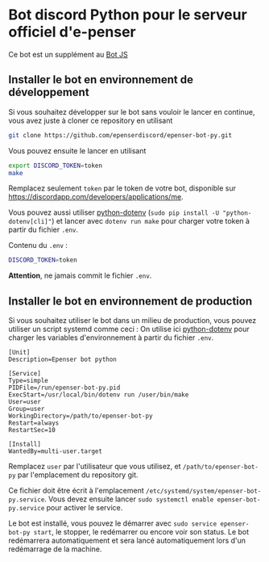 
Bot discord Python pour le serveur officiel d'e-penser
=
Ce bot est un supplément au [Bot JS](https://github.com/epenserdiscord/epenser-bot)


## Installer le bot en environnement de développement

Si vous souhaitez développer sur le bot sans vouloir le lancer en continue, vous avez juste à cloner ce repository en utilisant
```sh
git clone https://github.com/epenserdiscord/epenser-bot-py.git
```
Vous pouvez ensuite le lancer en utilisant
```sh
export DISCORD_TOKEN=token
make
```
Remplacez seulement `token` par le token de votre bot, disponible sur https://discordapp.com/developers/applications/me.

Vous pouvez aussi utiliser [python-dotenv](https://github.com/theskumar/python-dotenv) (`sudo pip install -U "python-dotenv[cli]"`) et lancer avec `dotenv run make` pour charger votre token à partir du fichier `.env`.

Contenu du `.env` :
```sh
DISCORD_TOKEN=token
```
**Attention**, ne jamais commit le fichier `.env`.

## Installer le bot en environnement de production

Si vous souhaitez utiliser le bot dans un milieu de production, vous pouvez utiliser un script systemd comme ceci :
On utilise ici [python-dotenv](https://github.com/theskumar/python-dotenv) pour charger les variables d'environnement à partir du fichier `.env`.

```
[Unit]
Description=Epenser bot python

[Service]
Type=simple
PIDFile=/run/epenser-bot-py.pid
ExecStart=/usr/local/bin/dotenv run /user/bin/make 
User=user
Group=user
WorkingDirectory=/path/to/epenser-bot-py
Restart=always
RestartSec=10

[Install]
WantedBy=multi-user.target
```
Remplacez `user` par l'utilisateur que vous utilisez, et `/path/to/epenser-bot-py` par l'emplacement du repository git.

Ce fichier doit être écrit à l'emplacement `/etc/systemd/system/epenser-bot-py.service`.
Vous devez ensuite lancer `sudo systemctl enable epenser-bot-py.service` pour activer le service.

Le bot est installé, vous pouvez le démarrer avec `sudo service epenser-bot-py start`, le stopper, le redémarrer ou encore voir son status. Le bot redémarrera automatiquement et sera lancé automatiquement lors d'un redémarrage de la machine. 
